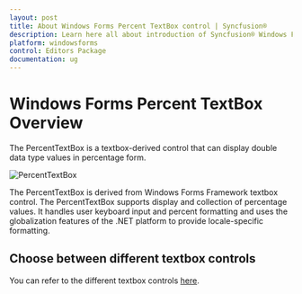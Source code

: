 ```yaml
---
layout: post
title: About Windows Forms Percent TextBox control | Syncfusion®
description: Learn here all about introduction of Syncfusion® Windows Forms Percent TextBox control, its elements and more details.
platform: windowsforms
control: Editors Package
documentation: ug
---
```



# Windows Forms Percent TextBox Overview

The PercentTextBox is a textbox-derived control that can display double data type values in percentage form.

 ![PercentTextBox](PercentTextBox-Images/Overview_img461.png) 



The PercentTextBox is derived from Windows Forms Framework textbox control. The PercentTextBox supports display and collection of percentage values. It handles user keyboard input and percent formatting and uses the globalization features of the .NET platform to provide locale-specific formatting.

## Choose between different textbox controls

You can refer to the different textbox controls [here](https://help.syncfusion.com/windowsforms/numeric-textbox/overview#choose-between-different-textbox-controls).
